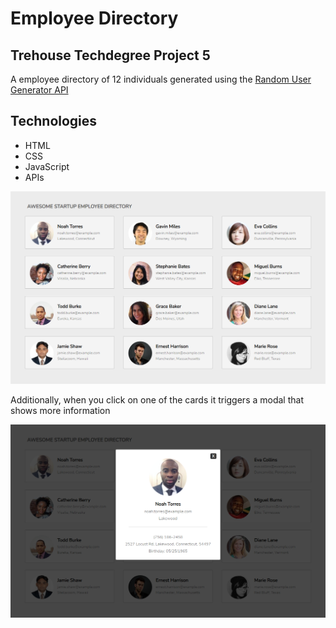 # Employee Directory
## Trehouse Techdegree Project 5

A employee directory of 12 individuals generated using the [Random User Generator API](https://randomuser.me/) 

## Technologies
* HTML
* CSS
* JavaScript
* APIs

![employee directory](mockups/employee_directory.png)

Additionally, when you click on one of the cards it triggers a modal that shows more information

![employee modal](mockups/employee_overlay.png)